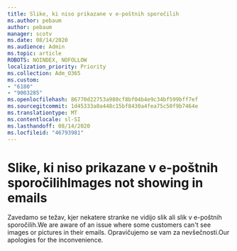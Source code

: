 ```yaml
---
title: Slike, ki niso prikazane v e-poštnih sporočilih
ms.author: pebaum
author: pebaum
manager: scotv
ms.date: 08/14/2020
ms.audience: Admin
ms.topic: article
ROBOTS: NOINDEX, NOFOLLOW
localization_priority: Priority
ms.collection: Adm_O365
ms.custom:
- "6180"
- "9003285"
ms.openlocfilehash: 86770d22753a980cf8bf04b4e9c34bf599bff7ef
ms.sourcegitcommit: 1d45333a0a448c15bf8430a4fea75c50f9b7464e
ms.translationtype: MT
ms.contentlocale: sl-SI
ms.lasthandoff: 08/14/2020
ms.locfileid: "46793981"
---
```

# <a name="images-not-showing-in-emails"></a><span data-ttu-id="44008-102">Slike, ki niso prikazane v e-poštnih sporočilih</span><span class="sxs-lookup"><span data-stu-id="44008-102">Images not showing in emails</span></span>

<span data-ttu-id="44008-103">Zavedamo se težav, kjer nekatere stranke ne vidijo slik ali slik v e-poštnih sporočilih.</span><span class="sxs-lookup"><span data-stu-id="44008-103">We are aware of an issue where some customers can't see images or pictures in their emails.</span></span> <span data-ttu-id="44008-104">Opravičujemo se vam za nevšečnosti.</span><span class="sxs-lookup"><span data-stu-id="44008-104">Our apologies for the inconvenience.</span></span>
